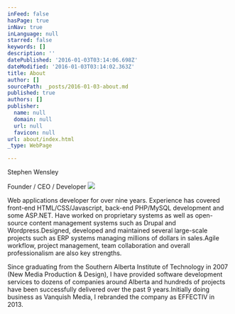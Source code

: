 ```yaml
---
inFeed: false
hasPage: true
inNav: true
inLanguage: null
starred: false
keywords: []
description: ''
datePublished: '2016-01-03T03:14:06.698Z'
dateModified: '2016-01-03T03:14:02.363Z'
title: About
author: []
sourcePath: _posts/2016-01-03-about.md
published: true
authors: []
publisher:
  name: null
  domain: null
  url: null
  favicon: null
url: about/index.html
_type: WebPage

---
```

Stephen Wensley

Founder / CEO / Developer
![](https://the-grid-user-content.s3-us-west-2.amazonaws.com/cc0c5b04-87f0-478d-b063-fa6f7adfe4b8.jpg)

Web applications developer for over nine years. Experience
has covered front-end HTML/CSS/Javascript, back-end PHP/MySQL development and
some ASP.NET. Have worked on proprietary systems as well as open-source content
management systems such as Drupal and Wordpress.Designed, developed and maintained several
large-scale projects such as ERP systems managing millions of dollars in
sales.Agile workflow, project
management, team collaboration and overall professionalism are also key
strengths.

Since graduating from the Southern Alberta Institute of
Technology in 2007 (New Media Production & Design), I have provided software
development services to dozens of companies around Alberta and hundreds of
projects have been successfully delivered over the past 9 years.Initially doing business as Vanquish Media, I
rebranded the company as EFFECTIV in 2013\.